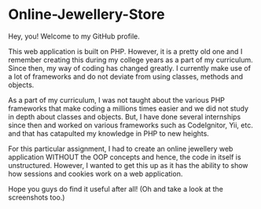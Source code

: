 # Online-Jewellery-Store

Hey, you! Welcome to my GitHub profile.

This web application is built on PHP. However, it is a pretty old one and I remember creating this during my college years as a part of my curriculum. Since then, my way of coding has changed greatly. I currently make use of a lot of frameworks and do not deviate from using classes, methods and objects.

As a part of my curriculum, I was not taught about the various PHP frameworks that make coding a millions times easier and we did not study in depth about classes and objects. But, I have done several internships since then and worked on various frameworks such as CodeIgnitor, Yii, etc. and that has catapulted my knowledge in PHP to new heights.

For this particular assignment, I had to create an online jewellery web application WITHOUT the OOP concepts and hence, the code in itself is unstructured. However, I wanted to get this up as it has the ability to show how sessions and cookies work on a web application.

Hope you guys do find it useful after all! 
(Oh and take a look at the screenshots too.)

